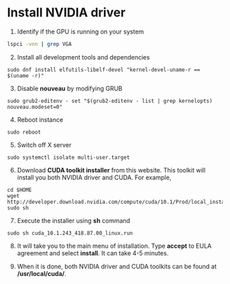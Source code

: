 # Install NVIDIA driver


1. Identify if the GPU is running on your system
```sh
lspci -vnn | grep VGA
```

2. Install all development tools and dependencies
```
sudo dnf install elfutils-libelf-devel "kernel-devel-uname-r == $(uname -r)"
```

3. Disable **nouveau** by modifying GRUB
```
sudo grub2-editenv - set "$(grub2-editenv - list | grep kernelopts) nouveau.modeset=0"
```

4. Reboot instance
```
sudo reboot
```

5. Switch off X server
```
sudo systemctl isolate multi-user.target
```

6. Download **CUDA toolkit installer** from this website. This toolkit will install you both NVIDIA driver and CUDA. For example,
```
cd $HOME
wget http://developer.download.nvidia.com/compute/cuda/10.1/Prod/local_installers/cuda_10.1.243_418.87.00_linux.run
sudo sh 
```

7. Execute the installer using **sh** command
```
sudo sh cuda_10.1.243_418.87.00_linux.run
```

8. It will take you to the main menu of installation. Type **accept** to EULA agreement and select **install**. It can take 4-5 minutes.

9. When it is done, both NVIDIA driver and CUDA toolkits can be found at **/usr/local/cuda/**.